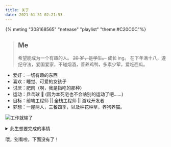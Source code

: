 ```yaml
---
title: 关于
date: 2021-01-31 02:21:53
---
```

{% meting "308168565" "netease" "playlist" "theme:#C20C0C"%}

> ## Me
>
> 希望能成为一个有趣的人。
> ~~20 岁，是学生。~~ 成长 ing。
> 在下年满十八，遵纪守法，爱国爱家，不碰烟酒，善养鸡鸭，多素少荤，爱吃西瓜。

- 爱好：一切有趣的东西
- 喜欢：睡觉、可爱的女孩子
- 讨厌：肥肉（啊，我是指吃的那种）
- 运动：乒乓球 🏓 (因为本死宅也不会啥别的运动了吧……)
- 目标：前端工程师 || 全栈工程师 || 游戏开发者
- 梦想：一屋两人，三餐四季，以及种花种草，养狗养猫。

![工作就输了](https://cdn.jsdelivr.net/gh/YunYouJun/cdn/img/meme/no-work.jpg)

<details>
<summary>此生想要完成的事情</summary>

- [ ] 维护一个超过 1k Star 的项目
- [ ] 写一本值得出版的书
- [ ] 做一款值得发售的游戏
- [ ] 做一部有故事的动画短片
- [ ] 画一本有趣的短篇漫画
- [ ] 写一首藏有回忆的歌
- [ ] 在乡村老家有一栋按照自己想法建造的房子
- [ ] 成为一个自己不讨厌的、有趣的人

</details>






喂，别看啦，下面没有了！
